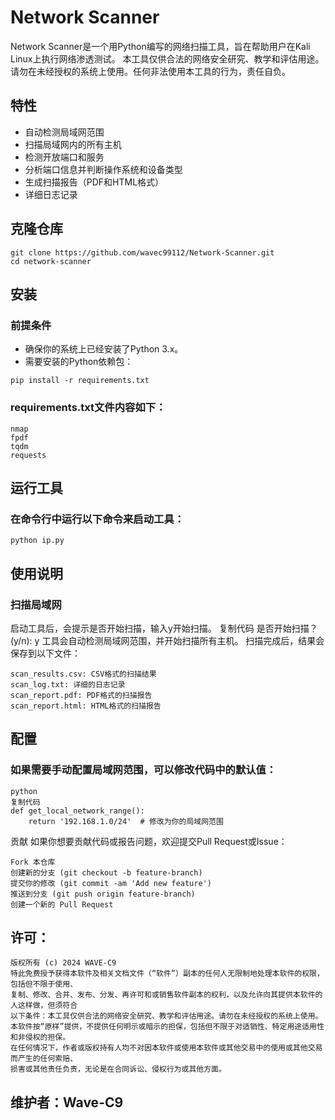 
# Network Scanner

Network Scanner是一个用Python编写的网络扫描工具，旨在帮助用户在Kali Linux上执行网络渗透测试。
本工具仅供合法的网络安全研究、教学和评估用途。请勿在未经授权的系统上使用。任何非法使用本工具的行为，责任自负。

## 特性

- 自动检测局域网范围
- 扫描局域网内的所有主机
- 检测开放端口和服务
- 分析端口信息并判断操作系统和设备类型
- 生成扫描报告（PDF和HTML格式）
- 详细日志记录
## 克隆仓库
```
git clone https://github.com/wavec99112/Network-Scanner.git
cd network-scanner
```
## 安装

### 前提条件

- 确保你的系统上已经安装了Python 3.x。
- 需要安装的Python依赖包：

```
pip install -r requirements.txt
```
### requirements.txt文件内容如下：
```
nmap
fpdf
tqdm
requests
```

## 运行工具
### 在命令行中运行以下命令来启动工具：
```
python ip.py
```
## 使用说明
### 扫描局域网
启动工具后，会提示是否开始扫描，输入y开始扫描。
复制代码
是否开始扫描？(y/n): y
工具会自动检测局域网范围，并开始扫描所有主机。
扫描完成后，结果会保存到以下文件：
```
scan_results.csv: CSV格式的扫描结果
scan_log.txt: 详细的日志记录
scan_report.pdf: PDF格式的扫描报告
scan_report.html: HTML格式的扫描报告
```
## 配置
### 如果需要手动配置局域网范围，可以修改代码中的默认值：
```
python
复制代码
def get_local_network_range():
    return '192.168.1.0/24'  # 修改为你的局域网范围
```
贡献
如果你想要贡献代码或报告问题，欢迎提交Pull Request或Issue：
```
Fork 本仓库
创建新的分支 (git checkout -b feature-branch)
提交你的修改 (git commit -am 'Add new feature')
推送到分支 (git push origin feature-branch)
创建一个新的 Pull Request
```
## 许可：
```
版权所有 (c) 2024 WAVE-C9
特此免费授予获得本软件及相关文档文件（“软件”）副本的任何人无限制地处理本软件的权限，包括但不限于使用、
复制、修改、合并、发布、分发、再许可和或销售软件副本的权利，以及允许向其提供本软件的人这样做，但须符合
以下条件：本工具仅供合法的网络安全研究、教学和评估用途。请勿在未经授权的系统上使用。
本软件按“原样”提供，不提供任何明示或暗示的担保，包括但不限于对适销性、特定用途适用性和非侵权的担保。
在任何情况下，作者或版权持有人均不对因本软件或使用本软件或其他交易中的使用或其他交易而产生的任何索赔、
损害或其他责任负责，无论是在合同诉讼、侵权行为或其他方面。

```
## 维护者：Wave-C9
